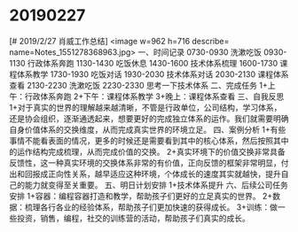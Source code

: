 # 20190227

[# 2019/2/27 肖威工作总结]
<image w=962 h=716 describe= name=Notes_1551278368963.jpg>
一、时间记录
0730-0930 洗漱吃饭
0930-1130 行政体系奔跑
1130-1430 吃饭休息
1430-1600 技术体系梳理
1600-1730 课程体系教学
1730-1930 吃饭对话
1930-2030 技术体系对话
2030-2130 课程体系查看
2130-2230 洗漱吃饭
2230-2330 思考一下技术体系
二、完成任务
1+上午：行政体系奔跑
2+下午：课程体系教学
3+晚上：课程体系查看
三、自我反思
1+对于真实的世界的理解越来越清晰，不管是行政单位，公司结构，学习体系，还是协会组织，逐渐通透起来，想要更好的完成独立体系的运作。我们就需要明确自身价值体系的交换维度，从而完成真实世界的环境立足。
四、案例分析
1+有些事情不能看表面的情况，更多的时候还是需要看到其中的核心体系，然后按照其中的运作结构完成梳理，从而完成价值的交换。
2+真实环境下的价值交换非常具备反馈性，这一种真实环境的交换体系非常的有价值，正向反馈的框架非常明显，付出和回报成正向性关系，越早适应这种环境，个体成长的速度其实就越快，提升自己的能力就变得至关重要。
五、明日计划安排
1+技术体系提升
六、后续公司任务安排
1+容器：编程容器打造和教学，帮助孩子们更好的立足真实的世界。
2+数据：梳理各行各业的经验体系，帮助孩子们更加快速的获得成长。
3+训练：做一些投资，销售，编程，社交的训练营的活动，帮助孩子们真实的成长。
